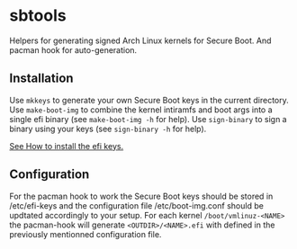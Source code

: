 # sbtools

Helpers for generating signed Arch Linux kernels for Secure Boot.
And pacman hook for auto-generation.

## Installation

Use `mkkeys` to generate your own Secure Boot keys in the current directory.
Use `make-boot-img` to combine the kernel intiramfs and boot args into a single
efi binary (see `make-boot-img -h` for help).
Use `sign-binary` to sign a binary using your keys (see `sign-binary -h` for
help).

[See How to install the efi keys.](http://www.rodsbooks.com/efi-bootloaders/controlling-sb.html#secureone)

## Configuration

For the pacman hook to work the Secure Boot keys should be stored in /etc/efi-keys
and the configuration file /etc/boot-img.conf should be updtated accordingly to
your setup.
For each kernel `/boot/vmlinuz-<NAME>` the pacman-hook will generate
`<OUTDIR>/<NAME>.efi` with <OUTDIR> defined in the previously mentionned
configuration file.
